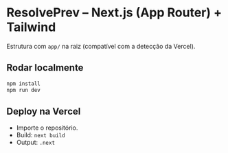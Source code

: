 # ResolvePrev – Next.js (App Router) + Tailwind

Estrutura com `app/` na raiz (compatível com a detecção da Vercel).

## Rodar localmente
```bash
npm install
npm run dev
```

## Deploy na Vercel
- Importe o repositório.
- Build: `next build`
- Output: `.next`
